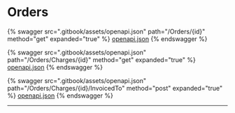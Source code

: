 # Orders

{% swagger src=".gitbook/assets/openapi.json" path="/Orders/{id}" method="get" expanded="true" %}
[openapi.json](.gitbook/assets/openapi.json)
{% endswagger %}

{% swagger src=".gitbook/assets/openapi.json" path="/Orders/Charges/{id}" method="get" expanded="true" %}
[openapi.json](.gitbook/assets/openapi.json)
{% endswagger %}

{% swagger src=".gitbook/assets/openapi.json" path="/Orders/Charges/{id}/InvoicedTo" method="post" expanded="true" %}
[openapi.json](.gitbook/assets/openapi.json)
{% endswagger %}

***

